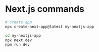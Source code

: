 # Next.js commands
```bash
# create app
npx create-next-app@latest my-nextjs-app

cd my-nextjs-app
npx next dev
npm run dev
```